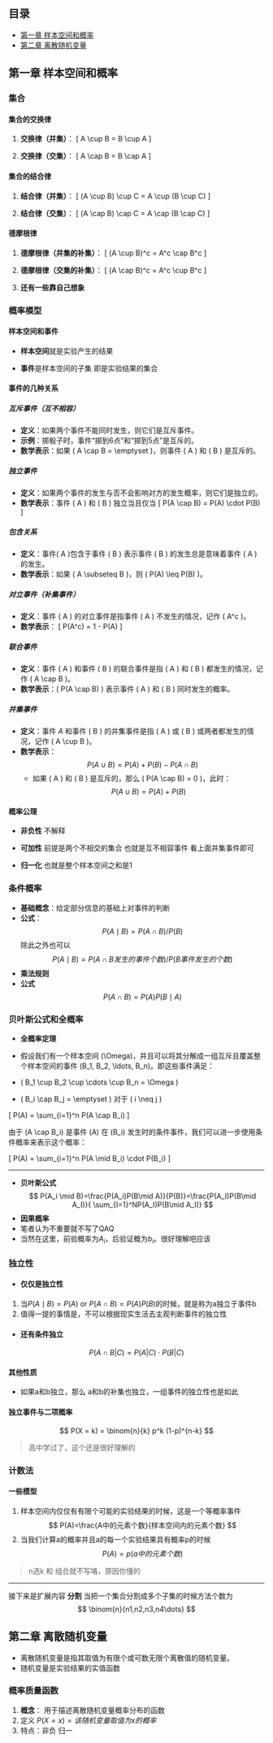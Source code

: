 ## 目录
- [第一章 样本空间和概率]()
- [第二章 离散随机变量]()
## 第一章 样本空间和概率
### 集合
#### 集合的交换律

1. **交换律（并集）**：
   \[
   A \cup B = B \cup A
   \]

2. **交换律（交集）**：
   \[
   A \cap B = B \cap A
   \]

#### 集合的结合律

1. **结合律（并集）**：
   \[
   (A \cup B) \cup C = A \cup (B \cup C)
   \]

2. **结合律（交集）**：
   \[
   (A \cap B) \cap C = A \cap (B \cap C)
   \]

#### 德摩根律

1. **德摩根律（并集的补集）**：
   \[
   (A \cup B)^c = A^c \cap B^c
   \]

2. **德摩根律（交集的补集）**：
   \[
   (A \cap B)^c = A^c \cup B^c
   \]
3. **还有一些靠自己想象**
### 概率模型

#### 样本空间和事件
- **样本空间**就是实验产生的结果

- **事件**是样本空间的子集 即是实验结果的集合
#### 事件的几种关系

##### 互斥事件（互不相容）
- **定义**：如果两个事件不能同时发生，则它们是互斥事件。
- **示例**：掷骰子时，事件“掷到6点”和“掷到5点”是互斥的。
- **数学表示**：如果 \( A \cap B = \emptyset \)，则事件 \( A \) 和 \( B \) 是互斥的。

##### 独立事件
- **定义**：如果两个事件的发生与否不会影响对方的发生概率，则它们是独立的。
- **数学表示**：事件 \( A \) 和 \( B \) 独立当且仅当
  \[
  P(A \cap B) = P(A) \cdot P(B)
  \]

##### 包含关系
- **定义**：事件\( A \)包含于事件 \( B \) 表示事件 \( B \) 的发生总是意味着事件 \( A \) 的发生。
- **数学表示**：如果 \( A \subseteq B \)，则 \( P(A) \leq P(B) \)。

##### 对立事件（补集事件）
- **定义**：事件 \( A \) 的对立事件是指事件 \( A \) 不发生的情况，记作 \( A^c \)。
- **数学表示**：
  \[
  P(A^c) = 1 - P(A)
  \]

##### 联合事件
- **定义**：事件 \( A \) 和事件 \( B \) 的联合事件是指 \( A \) 和 \( B \) 都发生的情况，记作 \( A \cap B \)。
- **数学表示**：\( P(A \cap B) \) 表示事件 \( A \) 和 \( B \) 同时发生的概率。

##### 并集事件
- **定义**：事件 $A$ 和事件 \( B \) 的并集事件是指 \( A \) 或 \( B \) 或两者都发生的情况，记作 \( A \cup B \)。
- **数学表示**：
  $$
  P(A \cup B) = P(A) + P(B) - P(A \cap B)
  $$
  - 如果 \( A \) 和 \( B \) 是互斥的，那么 \( P(A \cap B) = 0 \)，此时：
    $$
    P(A \cup B) = P(A) + P(B)
    $$
#### 概率公理
- **非负性** 不解释
+ **可加性** 前提是两个不相交的集合 也就是互不相容事件 看上面并集事件即可
- **归一化** 也就是整个样本空间之和是1

### 条件概率
- **基础概念**：给定部分信息的基础上对事件的判断
- **公式**：
$$
P(A\mid B)=P(A\cap B)/P(B)
$$
除此之外也可以
$$
P(A\mid B)=P(A\cap B发生的事件个数)/P(B事件发生的个数)
$$
- **乘法规则**
- **公式**
$$
P(A\cap B)=P(A)P(B\mid A)
$$
### 贝叶斯公式和全概率
- **全概率定理**
- 假设我们有一个样本空间 \(\Omega\)，并且可以将其分解成一组互斥且覆盖整个样本空间的事件 \(B_1, B_2, \ldots, B_n\)。即这些事件满足：

- \( B_1 \cup B_2 \cup \cdots \cup B_n = \Omega \)
- \( B_i \cap B_j = \emptyset \) 对于 \( i \neq j \)


\[ P(A) = \sum_{i=1}^n P(A \cap B_i) \]

由于 \(A \cap B_i\) 是事件 \(A\) 在 \(B_i\) 发生时的条件事件，我们可以进一步使用条件概率来表示这个概率：

\[ P(A) = \sum_{i=1}^n P(A \mid B_i) \cdot P(B_i) \]
***
- **贝叶斯公式**
$$
P(A_i \mid B)=\frac{P(A_i)P(B\mid A)}{P(B)}=\frac{P(A_I)P(B\mid A_I)}{ \sum_{I=1}^NP(A_I)P(B\mid A_I)}
$$
- **因果概率**
- 笔者认为不重要就不写了QAQ
- 当然在这里，前验概率为$A_i$，后验证概为$b_i$。很好理解吧应该
### 独立性
- #### 仅仅是独立性
1. 当$P(A \mid B )=P(A)$ or $P(A \cap B)=P(A)P(B)$的时候，就是称为a独立于事件b
2. 值得一提的事情是，不可以根据现实生活去主观判断事件的独立性
- #### 还有条件独立
$$ 
P(A \cap B | C) = P(A | C) \cdot P(B | C)
$$
#### 其他性质
- 如果a和b独立，那么 a和b的补集也独立，一组事件的独立性也是如此
#### 独立事件与二项概率
$$
P(X = k) = \binom{n}{k} p^k (1-p)^{n-k}
$$
> 高中学过了，这个还是很好理解的
### 计数法
#### 一些模型
1. 样本空间内仅仅有有限个可能的实验结果的时候，这是一个等概率事件
$$
P(A)=\frac{A中的元素个数}{样本空间内的元素个数}
$$
2. 当我们计算a的概率并且a的每一个实验结果具有概率p的时候
$$ P(A)=p (a中的元素个数)$$
> n选k 和 组合就不写咯，原因你懂的
---
接下来是扩展内容
**分割**
当把一个集合分割成多个子集的时候方法个数为
$$
\binom{n}{n1,n2,n3,n4\dots}
$$
## 第二章 离散随机变量
- 离散随机变量是指其取值为有限个或可数无限个离散值的随机变量。
- 随机变量是实验结果的实值函数
### 概率质量函数
1. **概念**： 用于描述离散随机变量概率分布的函数
2. 定义 $P(X=x)=该随机变量取值为x的概率$
3. 特点：非负 归一